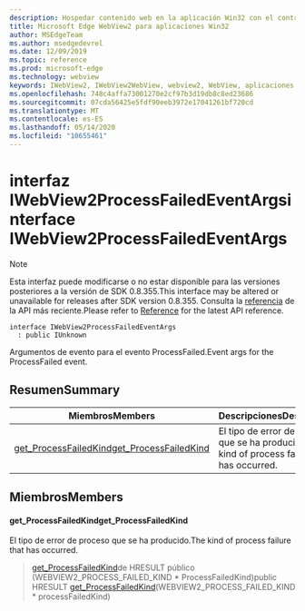 ```yaml
---
description: Hospedar contenido web en la aplicación Win32 con el control Microsoft Edge WebView2
title: Microsoft Edge WebView2 para aplicaciones Win32
author: MSEdgeTeam
ms.author: msedgedevrel
ms.date: 12/09/2019
ms.topic: reference
ms.prod: microsoft-edge
ms.technology: webview
keywords: IWebView2, IWebView2WebView, webview2, WebView, aplicaciones Win32, Win32, Edge
ms.openlocfilehash: 748c4affa73001270e2cf97b3d19db8c8ed23686
ms.sourcegitcommit: 07cda56425e5fdf90eeb3972e17041261bf720cd
ms.translationtype: MT
ms.contentlocale: es-ES
ms.lasthandoff: 05/14/2020
ms.locfileid: "10655461"
---
```

# <span data-ttu-id="d3c78-104">interfaz IWebView2ProcessFailedEventArgs</span><span class="sxs-lookup"><span data-stu-id="d3c78-104">interface IWebView2ProcessFailedEventArgs</span></span> 

> [!NOTE]
> <span data-ttu-id="d3c78-105">Esta interfaz puede modificarse o no estar disponible para las versiones posteriores a la versión de SDK 0.8.355.</span><span class="sxs-lookup"><span data-stu-id="d3c78-105">This interface may be altered or unavailable for releases after SDK version 0.8.355.</span></span> <span data-ttu-id="d3c78-106">Consulta la [referencia](../../../webview2-api-reference.md) de la API más reciente.</span><span class="sxs-lookup"><span data-stu-id="d3c78-106">Please refer to [Reference](../../../webview2-api-reference.md) for the latest API reference.</span></span>

```
interface IWebView2ProcessFailedEventArgs
  : public IUnknown
```

<span data-ttu-id="d3c78-107">Argumentos de evento para el evento ProcessFailed.</span><span class="sxs-lookup"><span data-stu-id="d3c78-107">Event args for the ProcessFailed event.</span></span>

## <span data-ttu-id="d3c78-108">Resumen</span><span class="sxs-lookup"><span data-stu-id="d3c78-108">Summary</span></span>

 <span data-ttu-id="d3c78-109">Miembros</span><span class="sxs-lookup"><span data-stu-id="d3c78-109">Members</span></span>                        | <span data-ttu-id="d3c78-110">Descripciones</span><span class="sxs-lookup"><span data-stu-id="d3c78-110">Descriptions</span></span>
--------------------------------|---------------------------------------------
[<span data-ttu-id="d3c78-111">get_ProcessFailedKind</span><span class="sxs-lookup"><span data-stu-id="d3c78-111">get_ProcessFailedKind</span></span>](#get_processfailedkind) | <span data-ttu-id="d3c78-112">El tipo de error de proceso que se ha producido.</span><span class="sxs-lookup"><span data-stu-id="d3c78-112">The kind of process failure that has occurred.</span></span>

## <span data-ttu-id="d3c78-113">Miembros</span><span class="sxs-lookup"><span data-stu-id="d3c78-113">Members</span></span>

#### <span data-ttu-id="d3c78-114">get_ProcessFailedKind</span><span class="sxs-lookup"><span data-stu-id="d3c78-114">get_ProcessFailedKind</span></span> 

<span data-ttu-id="d3c78-115">El tipo de error de proceso que se ha producido.</span><span class="sxs-lookup"><span data-stu-id="d3c78-115">The kind of process failure that has occurred.</span></span>

> <span data-ttu-id="d3c78-116">[get_ProcessFailedKind](#get_processfailedkind)de HRESULT público (WEBVIEW2_PROCESS_FAILED_KIND \* ProcessFailedKind)</span><span class="sxs-lookup"><span data-stu-id="d3c78-116">public HRESULT [get_ProcessFailedKind](#get_processfailedkind)(WEBVIEW2_PROCESS_FAILED_KIND \* processFailedKind)</span></span>

